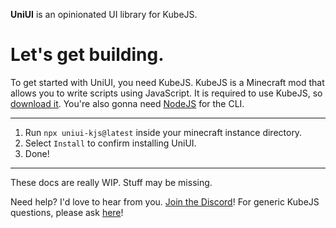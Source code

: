 **UniUI** is an opinionated UI library for KubeJS.

# Let's get building.

To get started with UniUI, you need KubeJS. KubeJS is a Minecraft mod
that allows you to write scripts using JavaScript. It is required
to use KubeJS, so [download it](https://modrinth.com/mod/kubejs).
You're also gonna need [NodeJS](https://nodejs.org/en) for the CLI.

---

1. Run `npx uniui-kjs@latest` inside your minecraft instance directory.
2. Select `Install` to confirm installing UniUI.
3. Done!

---

These docs are really WIP. Stuff may be missing.

Need help? I'd love to hear from you. [Join the Discord](https://discord.gg/TZXUQVzPJ6)!
For generic KubeJS questions, please ask [here](https://discord.gg/lat)!
